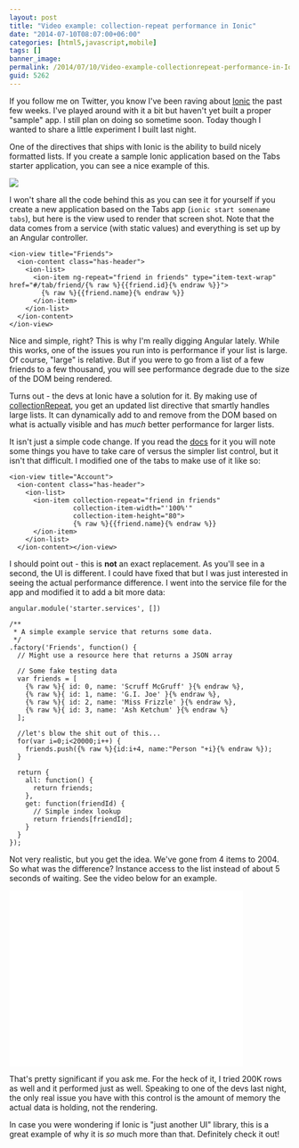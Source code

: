 ```yaml
---
layout: post
title: "Video example: collection-repeat performance in Ionic"
date: "2014-07-10T08:07:00+06:00"
categories: [html5,javascript,mobile]
tags: []
banner_image: 
permalink: /2014/07/10/Video-example-collectionrepeat-performance-in-Ionic
guid: 5262
---
```


<p>
If you follow me on Twitter, you know I've been raving about <a href="http://ionicframework.com/">Ionic</a> the past few weeks. I've played around with it a bit but haven't yet built a proper "sample" app. I still plan on doing so sometime soon. Today though I wanted to share a little experiment I built last night.
</p>
<!--more-->
<p>
One of the directives that ships with Ionic is the ability to build nicely formatted lists. If you create a sample Ionic application based on the Tabs starter application, you can see a nice example of this.
</p>

<p>
<img src="https://static.raymondcamden.com/images/Screen Shot 2014-07-10 at 6.15.58 AM1.png" />
</p>

<p>
I won't share all the code behind this as you can see it for yourself if you create a new application based on the Tabs app (<code>ionic start somename tabs</code>), but here is the view used to render that screen shot. Note that the data comes from a service (with static values) and everything is set up by an Angular controller.
</p>

<pre><code class="language-markup">&lt;ion-view title=&quot;Friends&quot;&gt;
  &lt;ion-content class=&quot;has-header&quot;&gt;
    &lt;ion-list&gt;
      &lt;ion-item ng-repeat=&quot;friend in friends&quot; type=&quot;item-text-wrap&quot; href=&quot;#&#x2F;tab&#x2F;friend&#x2F;{% raw %}{{friend.id}{% endraw %}}&quot;&gt;
        {% raw %}{{friend.name}{% endraw %}}
      &lt;&#x2F;ion-item&gt;
    &lt;&#x2F;ion-list&gt;
  &lt;&#x2F;ion-content&gt;
&lt;&#x2F;ion-view&gt;</code></pre>

<p>
Nice and simple, right? This is why I'm really digging Angular lately. While this works, one of the issues you run into is performance if your list is large. Of course, "large" is relative. But if you were to go from a list of a few friends to a few thousand, you will see performance degrade due to the size of the DOM being rendered. 
</p>

<p>
Turns out - the devs at Ionic have a solution for it. By making use of <a href="http://ionicframework.com/docs/api/directive/collectionRepeat/">collectionRepeat</a>, you get an updated list directive that smartly handles large lists. It can dynamically add to and remove from the DOM based on what is actually visible and has <i>much</i> better performance for larger lists.
</p>

<p>
It isn't just a simple code change. If you read the <a href="http://ionicframework.com/docs/api/directive/collectionRepeat/">docs</a> for it you will note some things you have to take care of versus the simpler list control, but it isn't that difficult. I modified one of the tabs to make use of it like so:
</p>

<pre><code class="language-markup">&lt;ion-view title=&quot;Account&quot;&gt;
  &lt;ion-content class=&quot;has-header&quot;&gt;
    &lt;ion-list&gt;
      &lt;ion-item collection-repeat=&quot;friend in friends&quot;
      			collection-item-width=&quot;&#x27;100%&#x27;&quot;
      			collection-item-height=&quot;80&quot;&gt;
      			{% raw %}{{friend.name}{% endraw %}}
      &lt;&#x2F;ion-item&gt;
    &lt;&#x2F;ion-list&gt;
  &lt;&#x2F;ion-content&gt;&lt;&#x2F;ion-view&gt;</code></pre>

<p>
I should point out - this is <strong>not</strong> an exact replacement. As you'll see in a second, the UI is different. I could have fixed that but I was just interested in seeing the actual performance difference. I went into the service file for the app and modified it to add a bit more data:
</p>

<pre><code class="language-javascript">angular.module(&#x27;starter.services&#x27;, [])

&#x2F;**
 * A simple example service that returns some data.
 *&#x2F;
.factory(&#x27;Friends&#x27;, function() {
  &#x2F;&#x2F; Might use a resource here that returns a JSON array

  &#x2F;&#x2F; Some fake testing data
  var friends = [
    {% raw %}{ id: 0, name: &#x27;Scruff McGruff&#x27; }{% endraw %},
    {% raw %}{ id: 1, name: &#x27;G.I. Joe&#x27; }{% endraw %},
    {% raw %}{ id: 2, name: &#x27;Miss Frizzle&#x27; }{% endraw %},
    {% raw %}{ id: 3, name: &#x27;Ash Ketchum&#x27; }{% endraw %}
  ];

  &#x2F;&#x2F;let&#x27;s blow the shit out of this...
  for(var i=0;i&lt;20000;i++) {
    friends.push({% raw %}{id:i+4, name:&quot;Person &quot;+i}{% endraw %});
  }
  
  return {
    all: function() {
      return friends;
    },
    get: function(friendId) {
      &#x2F;&#x2F; Simple index lookup
      return friends[friendId];
    }
  }
});
</code></pre>

<p>
Not very realistic, but you get the idea. We've gone from 4 items to 2004. So what was the difference? Instance access to the list instead of about 5 seconds of waiting. See the video below for an example.
</p>

<iframe width="420" height="315" src="//www.youtube.com/embed/_csla21rNpA?rel=0" frameborder="0" allowfullscreen></iframe>

<p>
That's pretty significant if you ask me. For the heck of it, I tried 200K rows as well and it performed just as well. Speaking to one of the devs last night, the only real issue you have with this control is the amount of memory the actual data is holding, not the rendering. 
</p>

<p>
In case you were wondering if Ionic is "just another UI" library, this is a great example of why it is <i>so</i> much more than that. Definitely check it out!
</p>